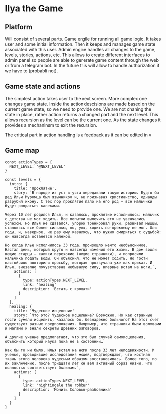 # Ilya the Game

## Platform

Will consist of several parts. Game engile for running all game logic. It takes
user and some initial information. Then it keeps and manages game state
associated with this user. Admin engine handles all changes to the game, levels, stories,
actions, etc. This allows to create different interfaces to admin
panel so people are able to generate game content through the web or from a telegram bot.
In the future this will allow to handle authorization if we have to
(probabli not).

## Game state and actions

The simplest action takes user to the next screen. More complex one
changes game state. Inside the action descisions are made based on the
current game state, so we need to provide one. We are not chaning the
state in place, rather action returns a changed part and the next level.
This allows recursion as the level can be the current one.
As the state changes it provides a mechaninsm to exit the recursion.

The critical part in action handling is a feedback as it can be edited
in v

## Game map

```
const actionTypes = {
  NEXT_LEVEL: '@NEXT_LEVEL'
}

const levels = {
  intro: {
    title: 'Проклятие',
    story: `В народе из уст в уста передавали такую историю. Будто бы дед Ильи Муромца был язычником и, не признавая христианство, однажды разрубил икону. С тех пор проклятие пало на его род — все мальчики будут рождаться калеками.

Через 10 лет родился Илья, и казалось, проклятие исполнилось: мальчик с детства не мог ходить. Все попытки вылечить его не увенчались успехом. Но Илья не сдавался, упорно тренировал руки, развивал мышцы, становясь все более сильным, но, увы, ходить по-прежнему не мог. Шли годы, и, наверное, не раз ему казалось, что нужно смириться с судьбой: он навсегда останется калекой.

Но когда Илье исполнилось 33 года, произошло нечто необъяснимое. Настал день, который круто и навсегда изменил его жизнь. В дом вошли вещие старцы — калики перехожие (нищие странники), и попросили мальчика подать воды. Он объяснил, что не может ходить. Но гости настойчиво повторили просьбу, которая прозвучала уже как приказ. И Илья, внезапно почувствовав небывалую силу, впервые встал на ноги…`,
    actions: [
      {
        type: actionTypes.NEXT_LEVEL,
        link: 'healing'
        description: 'Встать с кровати'
      }
    ]
  },
  healing: {
    title: 'Чудесное исцеление'
    story: `Что это? Чудесное исцеление? Возможно. Но как странные гости сумели исцелить, казалось бы, безнадежно больного? На этот счет существуют разные предположения. Например, что странники были волхвами и магами и знали секреты древних заговоров.

А другие ученые предпогагают, что это был случай самоисцеления, объяснить который наука пока не в состоянии…

Как бы то ни было, Илья встал на ноги после 33 лет неподвижности. И ученые, проводившие исследования мощей, подтверждают, что костная ткань этого человека чудесным образом восстановилась. Более того, по их заключению, после тридцати лет он вел активный образ жизни, что полностью соответствует былинам.`,
    actions: [
      {
        type: actionTypes.NEXT_LEVEL,
        link: 'nightingale the robber'
        description: 'Мочить Соловья-разбойника'
      }
    ]
  }
}
```
